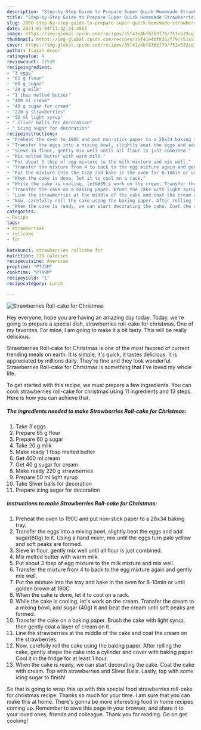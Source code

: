 ```yaml
---
description: "Step-by-Step Guide to Prepare Super Quick Homemade Strawberries Roll-cake for Christmas"
title: "Step-by-Step Guide to Prepare Super Quick Homemade Strawberries Roll-cake for Christmas"
slug: 2000-step-by-step-guide-to-prepare-super-quick-homemade-strawberries-roll-cake-for-christmas
date: 2021-01-04T11:32:34.486Z
image: https://img-global.cpcdn.com/recipes/35f41e4bf8362f79/751x532cq70/strawberries-roll-cake-for-christmas-recipe-main-photo.jpg
thumbnail: https://img-global.cpcdn.com/recipes/35f41e4bf8362f79/751x532cq70/strawberries-roll-cake-for-christmas-recipe-main-photo.jpg
cover: https://img-global.cpcdn.com/recipes/35f41e4bf8362f79/751x532cq70/strawberries-roll-cake-for-christmas-recipe-main-photo.jpg
author: Isaiah Greer
ratingvalue: 4
reviewcount: 17539
recipeingredient:
- "3 eggs"
- "65 g flour"
- "60 g sugar"
- "20 g milk"
- "1 tbsp melted butter"
- "400 ml cream"
- "40 g sugar for cream"
- "220 g strawberries"
- "50 ml light syrup"
- " Sliver balls for decoration"
- " icing sugar for decoration"
recipeinstructions:
- "Preheat the oven to 190C and put non-stick paper to a 28x34 baking tray."
- "Transfer the eggs into a mixing bowl, slightly beat the eggs and add sugar(60g) to it. Using a hand mixer, mix until the eggs turn pale yellow and soft peaks are formed."
- "Sieve in flour, gently mix well until all flour is just combined."
- "Mix melted butter with warm milk."
- "Put about 3 tbsp of egg mixture to the milk mixture and mix well."
- "Transfer the mixture from 4 to back to the egg mixture again and gently mix well."
- "Put the mixture into the tray and bake in the oven for 8-10min or until golden brown at 190C."
- "When the cake is done, let it to cool on a rack."
- "While the cake is cooling, let&#39;s work on the cream. Transfer the cream to a mixing bowl, add sugar (40g) it and beat the cream until soft peaks are formed."
- "Transfer the cake on a baking paper. Brush the cake with light syrup, then gently coat a layer of cream on it."
- "Line the strawberries at the middle of the cake and coat the cream on the strawberries."
- "Now, carefully roll the cake using the baking paper. After rolling the cake, gently shape the cake into a cylinder and cover with baking paper. Cool it in the fridge for at least 1 hour."
- "When the cake is ready, we can start decorating the cake. Coat the cake with cream. Top with strawberries and Sliver Balls. Lastly, top with some icing sugar to finish!"
categories:
- Recipe
tags:
- strawberries
- rollcake
- for

katakunci: strawberries rollcake for 
nutrition: 179 calories
recipecuisine: American
preptime: "PT35M"
cooktime: "PT49M"
recipeyield: "1"
recipecategory: Lunch

---
```



![Strawberries Roll-cake for Christmas](https://img-global.cpcdn.com/recipes/35f41e4bf8362f79/751x532cq70/strawberries-roll-cake-for-christmas-recipe-main-photo.jpg)

Hey everyone, hope you are having an amazing day today. Today, we're going to prepare a special dish, strawberries roll-cake for christmas. One of my favorites. For mine, I am going to make it a bit tasty. This will be really delicious.

Strawberries Roll-cake for Christmas is one of the most favored of current trending meals on earth. It is simple, it's quick, it tastes delicious. It is appreciated by millions daily. They're fine and they look wonderful. Strawberries Roll-cake for Christmas is something that I've loved my whole life.




To get started with this recipe, we must prepare a few ingredients. You can cook strawberries roll-cake for christmas using 11 ingredients and 13 steps. Here is how you can achieve that.

<!--inarticleads1-->

##### The ingredients needed to make Strawberries Roll-cake for Christmas:

1. Take 3 eggs
1. Prepare 65 g flour
1. Prepare 60 g sugar
1. Take 20 g milk
1. Make ready 1 tbsp melted butter
1. Get 400 ml cream
1. Get 40 g sugar for cream
1. Make ready 220 g strawberries
1. Prepare 50 ml light syrup
1. Take  Sliver balls for decoration
1. Prepare  icing sugar for decoration




<!--inarticleads2-->

##### Instructions to make Strawberries Roll-cake for Christmas:

1. Preheat the oven to 190C and put non-stick paper to a 28x34 baking tray.
1. Transfer the eggs into a mixing bowl, slightly beat the eggs and add sugar(60g) to it. Using a hand mixer, mix until the eggs turn pale yellow and soft peaks are formed.
1. Sieve in flour, gently mix well until all flour is just combined.
1. Mix melted butter with warm milk.
1. Put about 3 tbsp of egg mixture to the milk mixture and mix well.
1. Transfer the mixture from 4 to back to the egg mixture again and gently mix well.
1. Put the mixture into the tray and bake in the oven for 8-10min or until golden brown at 190C.
1. When the cake is done, let it to cool on a rack.
1. While the cake is cooling, let&#39;s work on the cream. Transfer the cream to a mixing bowl, add sugar (40g) it and beat the cream until soft peaks are formed.
1. Transfer the cake on a baking paper. Brush the cake with light syrup, then gently coat a layer of cream on it.
1. Line the strawberries at the middle of the cake and coat the cream on the strawberries.
1. Now, carefully roll the cake using the baking paper. After rolling the cake, gently shape the cake into a cylinder and cover with baking paper. Cool it in the fridge for at least 1 hour.
1. When the cake is ready, we can start decorating the cake. Coat the cake with cream. Top with strawberries and Sliver Balls. Lastly, top with some icing sugar to finish!




So that is going to wrap this up with this special food strawberries roll-cake for christmas recipe. Thanks so much for your time. I am sure that you can make this at home. There's gonna be more interesting food in home recipes coming up. Remember to save this page in your browser, and share it to your loved ones, friends and colleague. Thank you for reading. Go on get cooking!
